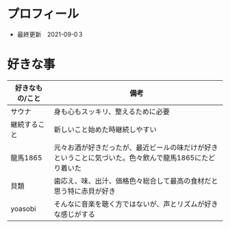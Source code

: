 # プロフィール
- 最終更新　2021-09-0３

# 好きな事
|好きなもの/こと|備考|
|---|---|
|サウナ|身も心もスッキリ、整えるために必要|
|継続すること|新しいこと始めた時継続しやすい|
|龍馬1865|元々お酒が好きだったが、最近ビールの味だけが好きということに気づいた。色々飲んで龍馬1865にたどり着いた|
|貝類|歯応え、味、出汁、価格色々総合して最高の食材だと思う特に赤貝が好き|
|yoasobi|そんなに音楽を聴く方ではないが、声とリズムが好きな感じがする|

